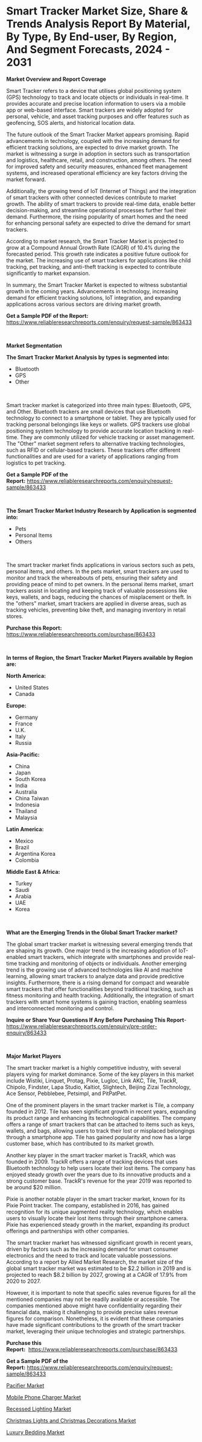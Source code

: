 <p><h1>Smart Tracker Market Size, Share & Trends Analysis Report By Material, By Type, By End-user, By Region, And Segment Forecasts, 2024 - 2031</h1></p><p><strong>Market Overview and Report Coverage</strong></p>
<p><p>Smart Tracker refers to a device that utilises global positioning system (GPS) technology to track and locate objects or individuals in real-time. It provides accurate and precise location information to users via a mobile app or web-based interface. Smart trackers are widely adopted for personal, vehicle, and asset tracking purposes and offer features such as geofencing, SOS alerts, and historical location data.</p><p>The future outlook of the Smart Tracker Market appears promising. Rapid advancements in technology, coupled with the increasing demand for efficient tracking solutions, are expected to drive market growth. The market is witnessing a surge in adoption in sectors such as transportation and logistics, healthcare, retail, and construction, among others. The need for improved safety and security measures, enhanced fleet management systems, and increased operational efficiency are key factors driving the market forward.</p><p>Additionally, the growing trend of IoT (Internet of Things) and the integration of smart trackers with other connected devices contribute to market growth. The ability of smart trackers to provide real-time data, enable better decision-making, and streamline operational processes further fuel their demand. Furthermore, the rising popularity of smart homes and the need for enhancing personal safety are expected to drive the demand for smart trackers.</p><p>According to market research, the Smart Tracker Market is projected to grow at a Compound Annual Growth Rate (CAGR) of 10.4% during the forecasted period. This growth rate indicates a positive future outlook for the market. The increasing use of smart trackers for applications like child tracking, pet tracking, and anti-theft tracking is expected to contribute significantly to market expansion.</p><p>In summary, the Smart Tracker Market is expected to witness substantial growth in the coming years. Advancements in technology, increasing demand for efficient tracking solutions, IoT integration, and expanding applications across various sectors are driving market growth.</p></p>
<p><strong>Get a Sample PDF of the Report:</strong> <a href="https://www.reliableresearchreports.com/enquiry/request-sample/863433">https://www.reliableresearchreports.com/enquiry/request-sample/863433</a></p>
<p>&nbsp;</p>
<p><strong>Market Segmentation</strong></p>
<p><strong>The Smart Tracker Market Analysis by types is segmented into:</strong></p>
<p><ul><li>Bluetooth</li><li>GPS</li><li>Other</li></ul></p>
<p>&nbsp;</p>
<p><p>Smart tracker market is categorized into three main types: Bluetooth, GPS, and Other. Bluetooth trackers are small devices that use Bluetooth technology to connect to a smartphone or tablet. They are typically used for tracking personal belongings like keys or wallets. GPS trackers use global positioning system technology to provide accurate location tracking in real-time. They are commonly utilized for vehicle tracking or asset management. The "Other" market segment refers to alternative tracking technologies, such as RFID or cellular-based trackers. These trackers offer different functionalities and are used for a variety of applications ranging from logistics to pet tracking.</p></p>
<p><strong>Get a Sample PDF of the Report:</strong>&nbsp;<a href="https://www.reliableresearchreports.com/enquiry/request-sample/863433">https://www.reliableresearchreports.com/enquiry/request-sample/863433</a></p>
<p>&nbsp;</p>
<p><strong>The Smart Tracker Market Industry Research by Application is segmented into:</strong></p>
<p><ul><li>Pets</li><li>Personal Items</li><li>Others</li></ul></p>
<p>&nbsp;</p>
<p><p>The smart tracker market finds applications in various sectors such as pets, personal items, and others. In the pets market, smart trackers are used to monitor and track the whereabouts of pets, ensuring their safety and providing peace of mind to pet owners. In the personal items market, smart trackers assist in locating and keeping track of valuable possessions like keys, wallets, and bags, reducing the chances of misplacement or theft. In the "others" market, smart trackers are applied in diverse areas, such as tracking vehicles, preventing bike theft, and managing inventory in retail stores.</p></p>
<p><strong>Purchase this Report:</strong>&nbsp; <a href="https://www.reliableresearchreports.com/purchase/863433">https://www.reliableresearchreports.com/purchase/863433</a></p>
<p>&nbsp;</p>
<p><strong>In terms of Region, the Smart Tracker Market Players available by Region are:</strong></p>
<p>
    <p> <strong> North America: </strong>
        <ul>
            <li>United States</li>
            <li>Canada</li>
        </ul>
        </p> 
    <p> <strong> Europe: </strong>
        <ul>
            <li>Germany</li>
            <li>France</li>
            <li>U.K.</li>
            <li>Italy</li>
            <li>Russia</li>
        </ul>
        </p> 
    <p> <strong> Asia-Pacific: </strong>
        <ul>
            <li>China</li>
            <li>Japan</li>
            <li>South Korea</li>
            <li>India</li>
            <li>Australia</li>
            <li>China Taiwan</li>
            <li>Indonesia</li>
            <li>Thailand</li>
            <li>Malaysia</li>
        </ul>
        </p> 
    <p> <strong> Latin America: </strong>
        <ul>
            <li>Mexico</li>
            <li>Brazil</li>
            <li>Argentina Korea</li>
            <li>Colombia</li>
        </ul>
        </p> 
    <p> <strong> Middle East & Africa: </strong>
        <ul>
            <li>Turkey</li>
            <li>Saudi</li>
            <li>Arabia</li>
            <li>UAE</li>
            <li>Korea</li>
        </ul>
    </p>
    </p>
<p>&nbsp;</p>
<p><strong>What are the Emerging Trends in the Global Smart Tracker market?</strong></p>
<p><p>The global smart tracker market is witnessing several emerging trends that are shaping its growth. One major trend is the increasing adoption of IoT-enabled smart trackers, which integrate with smartphones and provide real-time tracking and monitoring of objects or individuals. Another emerging trend is the growing use of advanced technologies like AI and machine learning, allowing smart trackers to analyze data and provide predictive insights. Furthermore, there is a rising demand for compact and wearable smart trackers that offer functionalities beyond traditional tracking, such as fitness monitoring and health tracking. Additionally, the integration of smart trackers with smart home systems is gaining traction, enabling seamless and interconnected monitoring and control.</p></p>
<p><strong>Inquire or Share Your Questions If Any Before Purchasing This Report</strong>- <a href="https://www.reliableresearchreports.com/enquiry/pre-order-enquiry/863433">https://www.reliableresearchreports.com/enquiry/pre-order-enquiry/863433</a></p>
<p>&nbsp;</p>
<p><strong>Major Market Players</strong></p>
<p><p>The smart tracker market is a highly competitive industry, with several players vying for market dominance. Some of the key players in this market include Wistiki, Linquet, Protag, Pixie, Lugloc, Link AKC, Tile, TrackR, Chipolo, Findster, Lapa Studio, Kaltiot, Slightech, Beijing Zizai Technology, Ace Sensor, Pebblebee, Petsimpl, and PitPatPet.</p><p>One of the prominent players in the smart tracker market is Tile, a company founded in 2012. Tile has seen significant growth in recent years, expanding its product range and enhancing its technological capabilities. The company offers a range of smart trackers that can be attached to items such as keys, wallets, and bags, allowing users to track their lost or misplaced belongings through a smartphone app. Tile has gained popularity and now has a large customer base, which has contributed to its market growth.</p><p>Another key player in the smart tracker market is TrackR, which was founded in 2009. TrackR offers a range of tracking devices that uses Bluetooth technology to help users locate their lost items. The company has enjoyed steady growth over the years due to its innovative products and a strong customer base. TrackR's revenue for the year 2019 was reported to be around $20 million.</p><p>Pixie is another notable player in the smart tracker market, known for its Pixie Point tracker. The company, established in 2016, has gained recognition for its unique augmented reality technology, which enables users to visually locate their lost items through their smartphone camera. Pixie has experienced steady growth in the market, expanding its product offerings and partnerships with other companies.</p><p>The smart tracker market has witnessed significant growth in recent years, driven by factors such as the increasing demand for smart consumer electronics and the need to track and locate valuable possessions. According to a report by Allied Market Research, the market size of the global smart tracker market was estimated to be $2.2 billion in 2019 and is projected to reach $8.2 billion by 2027, growing at a CAGR of 17.9% from 2020 to 2027.</p><p>However, it is important to note that specific sales revenue figures for all the mentioned companies may not be readily available or accessible. The companies mentioned above might have confidentiality regarding their financial data, making it challenging to provide precise sales revenue figures for comparison. Nonetheless, it is evident that these companies have made significant contributions to the growth of the smart tracker market, leveraging their unique technologies and strategic partnerships.</p></p>
<p><strong>Purchase this Report:</strong>&nbsp;&nbsp;<a href="https://www.reliableresearchreports.com/purchase/863433">https://www.reliableresearchreports.com/purchase/863433</a></p>
<p></p>
<p><strong>Get a Sample PDF of the Report:</strong>&nbsp;<a href="https://www.reliableresearchreports.com/enquiry/request-sample/863433">https://www.reliableresearchreports.com/enquiry/request-sample/863433</a></p>
<p><p><a href="https://github.com/rahu1503/Market-Research-Report-List-2/blob/main/pacifier-market.md">Pacifier Market</a></p><p><a href="https://github.com/gshchiplitsov/Market-Research-Report-List-2/blob/main/mobile-phone-charger-market.md">Mobile Phone Charger Market</a></p><p><a href="https://github.com/rahu1501/Market-Research-Report-List-2/blob/main/recessed-lighting-market.md">Recessed Lighting Market</a></p><p><a href="https://github.com/rahu1505/Market-Research-Report-List-2/blob/main/christmas-lights-and-christmas-decorations-market.md">Christmas Lights and Christmas Decorations Market</a></p><p><a href="https://github.com/rahu1502/Market-Research-Report-List-2/blob/main/luxury-bedding-market.md">Luxury Bedding Market</a></p></p>
